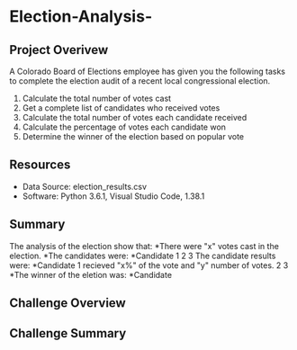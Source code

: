 # Election-Analysis-

## Project Overivew
A Colorado Board of Elections employee has given you the following tasks to complete the election audit of a recent local congressional election. 

1. Calculate the total number of votes cast
2. Get a complete list of candidates who received votes
3. Calculate the total number of votes each candidate received
4. Calculate the percentage of votes each candidate won
5. Determine the winner of the election based on popular vote

## Resources
* Data Source: election_results.csv
* Software: Python 3.6.1, Visual Studio Code, 1.38.1

## Summary
The analysis of the election show that:
*There were "x" votes cast in the election.
*The candidates were:
  *Candidate 1
     2
     3
The candidate results were:
  *Candidate 1 recieved "x%" of the vote and "y" number of votes.
  2
  3
  *The winner of the eletion was:
    *Candidate 

## Challenge Overview

## Challenge Summary
 
